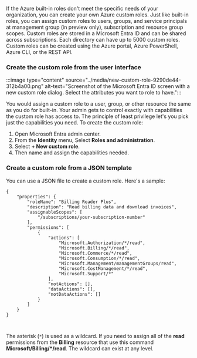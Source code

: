 If the Azure built-in roles don't meet the specific needs of your organization, you can create your own Azure custom roles. Just like built-in roles, you can assign custom roles to users, groups, and service principals at management group (in preview only), subscription and resource group scopes. Custom roles are stored in a Microsoft Entra ID and can be shared across subscriptions. Each directory can have up to 5000 custom roles. Custom roles can be created using the Azure portal, Azure PowerShell, Azure CLI, or the REST API.

### Create the custom role from the user interface

:::image type="content" source="../media/new-custom-role-9290de44-312b4a00.png" alt-text="Screenshot of the Microsoft Entra ID screen with a new custom role dialog. Select the attributes you want to role to have.":::


You would assign a custom role to a user, group, or other resource the same as you do for built-in. Your admin gets to control exactly with capabilities the custom role has access to. The principle of least privilege let's you pick just the capabilities you need. To create the custom role:

1.  Open Microsoft Entra admin center.
2.  From the **Identity** menu, Select **Roles and administration**.
3.  Select **+ New custom role**.
4.  Then name and assign the capabilities needed.

### Create a custom role from a JSON template

You can use a JSON file to create a custom role. Here's a sample:

```
{
    "properties": {
        "roleName": "Billing Reader Plus",
        "description": "Read billing data and download invoices",
        "assignableScopes": [
            "/subscriptions/your-subscription-number"
        ],
        "permissions": [
            {
                "actions": [
                    "Microsoft.Authorization/*/read",
                    "Microsoft.Billing/*/read",
                    "Microsoft.Commerce/*/read",
                    "Microsoft.Consumption/*/read",
                    "Microsoft.Management/managementGroups/read",
                    "Microsoft.CostManagement/*/read",
                    "Microsoft.Support/*"
                ],
                "notActions": [],
                "dataActions": [],
                "notDataActions": []
            }
        ]
    }
}



```

The asterisk (`*`) is used as a wildcard. If you need to assign all of the **read** permissions from the **Billing** resource that use this command **Microsoft/Billing/\*/read**. The wildcard can exist at any level.
